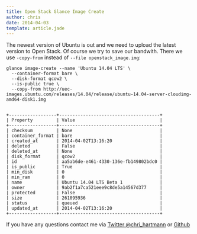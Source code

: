 ```yaml
---
title: Open Stack Glance Image Create
author: chris
date: 2014-04-03
template: article.jade
---
```


The newest version of Ubuntu is out and we need to upload the latest version to Open Stack. Of course we try to save our bandwith. There we use `-copy-from` instead of `--file openstack_image.img`:

    glance image-create --name 'Ubuntu 14.04 LTS' \
      --container-format bare \
      --disk-format qcow2 \
      --is-public true \
      --copy-from http://uec-images.ubuntu.com/releases/14.04/release/ubuntu-14.04-server-cloudimg-amd64-disk1.img


    +------------------+--------------------------------------+
    | Property         | Value                                |
    +------------------+--------------------------------------+
    | checksum         | None                                 |
    | container_format | bare                                 |
    | created_at       | 2014-04-02T13:16:20                  |
    | deleted          | False                                |
    | deleted_at       | None                                 |
    | disk_format      | qcow2                                |
    | id               | aa5ab6de-e461-4330-136e-fb149802bdc0 |
    | is_public        | True                                 |
    | min_disk         | 0                                    |
    | min_ram          | 0                                    |
    | name             | Ubuntu 14.04 LTS Beta 1              |
    | owner            | 9ab2f1a7ca521eee9c8de5a14567d377     |
    | protected        | False                                |
    | size             | 261095936                            |
    | status           | queued                               |
    | updated_at       | 2014-04-02T13:16:20                  |
    +------------------+--------------------------------------+

If you have any questions contact me via [Twitter @chri_hartmann](https://twitter.com/chri_hartmann) or [Github](https://github.com/chris-rock)
